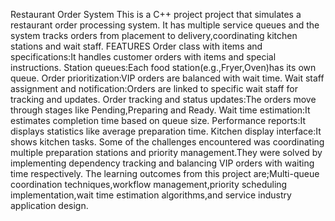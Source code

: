 Restaurant Order System
This is a C++ project project that simulates a restaurant order processing system.
It has multiple service queues and the system tracks orders from placement to delivery,coordinating kitchen stations and wait staff.
FEATURES
Order class with items and specifications:It handles customer orders with items and special instructions.
Station queues:Each food station(e.g.,Fryer,Oven)has its own queue.
Order prioritization:VIP orders are balanced with wait time.
Wait staff assignment and notification:Orders are linked to specific wait staff for tracking and updates.
Order tracking and status updates:The orders move through stages like Pending,Preparing and Ready.
Wait time estimation:It estimates completion time based on queue size.
Performance reports:It displays statistics like average preparation time.
Kitchen display interface:It shows kitchen tasks.
Some of the challenges encountered was coordinating multiple preparation stations and priority management.They were solved by implementing dependency tracking and balancing VIP orders with waiting time respectively.
The learning outcomes from this project are;Multi-queue coordination techniques,workflow management,priority scheduling implementation,wait time estimation algorithms,and service industry application design.
